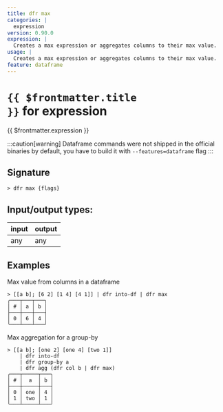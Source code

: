```yaml
---
title: dfr max
categories: |
  expression
version: 0.90.0
expression: |
  Creates a max expression or aggregates columns to their max value.
usage: |
  Creates a max expression or aggregates columns to their max value.
feature: dataframe
---
```


<!-- This file is automatically generated. Please edit the command in https://github.com/nushell/nushell instead. -->

# <code>{{ $frontmatter.title }}</code> for expression

<div class='command-title'>{{ $frontmatter.expression }}</div>

:::caution[warning]
Dataframe commands were not shipped in the official binaries by default, you have to build it with `--features=dataframe` flag
:::

## Signature

`> dfr max {flags} `

## Input/output types:

| input | output |
| ----- | ------ |
| any   | any    |

## Examples

Max value from columns in a dataframe

```nu
> [[a b]; [6 2] [1 4] [4 1]] | dfr into-df | dfr max
╭───┬───┬───╮
│ # │ a │ b │
├───┼───┼───┤
│ 0 │ 6 │ 4 │
╰───┴───┴───╯

```

Max aggregation for a group-by

```nu
> [[a b]; [one 2] [one 4] [two 1]]
    | dfr into-df
    | dfr group-by a
    | dfr agg (dfr col b | dfr max)
╭───┬─────┬───╮
│ # │  a  │ b │
├───┼─────┼───┤
│ 0 │ one │ 4 │
│ 1 │ two │ 1 │
╰───┴─────┴───╯

```

